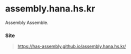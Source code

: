 # assembly.hana.hs.kr
Assembly Assemble.

### Site
> https://has-assembly.github.io/assembly.hana.hs.kr/
